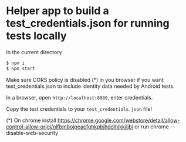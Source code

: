 # Helper app to build a test_credentials.json for running tests locally

In the current directory

```sh
$ npm i
$ npm start

```
Make sure CORS policy is disabled (*) in you browser if you want test_credentials.json to include identity data needed by Android tests.

In a browser, open `http://localhost:8080`, enter credentials.

Copy the test credentials to your `test_credentials.json` file!


(*) On chrome install https://chrome.google.com/webstore/detail/allow-control-allow-origi/nlfbmbojpeacfghkpbjhddihlkkiljbi or run chrome --disable-web-security


